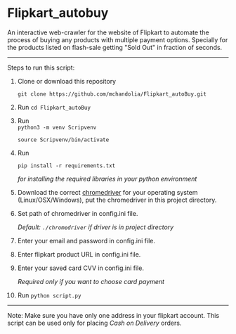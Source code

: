 # Flipkart_autobuy

An interactive web-crawler for the website of Flipkart to automate the process of buying any products with multiple payment options. Specially for the products listed on flash-sale getting "Sold Out" in fraction of seconds.

---
Steps to run this script:

1. Clone or download this repository  

   `git clone https://github.com/mchandolia/Flipkart_autoBuy.git`
2. Run `cd Flipkart_autoBuy`
3. Run  
   `python3 -m venv Scripvenv`

   `source Scripvenv/bin/activate`
4. Run  

   `pip install -r requirements.txt`

   *for installing the required libraries in your python environment*
5. Download the correct [chromedriver](http://chromedriver.chromium.org/downloads) for your operating system (Linux/OSX/Windows), put the chromedriver in this project directory.
6. Set path of chromedriver in config.ini file.

   *Default: `./chromedriver` if driver is in project directory*

7. Enter your email and password in config.ini file.
8. Enter flipkart product URL in config.ini file.
9. Enter your saved card CVV in config.ini file.  

    *Required only if you want to choose card payment*

10. Run `python script.py`

---
Note:
Make sure you have only one address in your flipkart account.
This script can be used only for placing *Cash on Delivery* orders.
